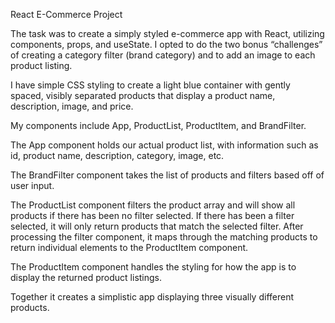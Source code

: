 React E-Commerce Project


The task was to create a simply styled e-commerce app with React, utilizing components, props, and useState. I opted to do the two bonus “challenges” of creating a category filter (brand category) and to add an image to each product listing. 

I have simple CSS styling to create a light blue container with gently spaced, visibly separated products that display a product name, description, image, and price. 

My components include App, ProductList, ProductItem, and BrandFilter. 

The App component holds our actual product list, with information such as id, product name, description, category, image, etc. 

The BrandFilter component takes the list of products and filters based off of user input. 

The ProductList component filters the product array and will show all products if there has been no filter selected. If there has been a filter selected, it will only return products that match the selected filter. After processing the filter component, it maps through the matching products to return individual elements to the ProductItem component. 

The ProductItem component handles the styling for how the app is to display the returned product listings. 

Together it creates a simplistic app displaying three visually different products. 
